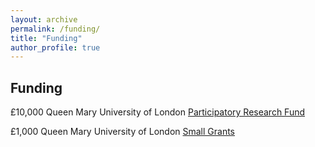 ```yaml
---
layout: archive 
permalink: /funding/
title: "Funding"
author_profile: true
---
```


## Funding
 £10,000 Queen Mary University of London [Participatory Research Fund](https://www.qmul.ac.uk/publicengagement/funding/participatory-research-fund/)
 
 £1,000 Queen Mary University of London [Small Grants](https://www.qmul.ac.uk/publicengagement/funding/small-grants/)

